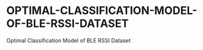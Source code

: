 # OPTIMAL-CLASSIFICATION-MODEL-OF-BLE-RSSI-DATASET
Optimal Classification Model of BLE RSSI Dataset

